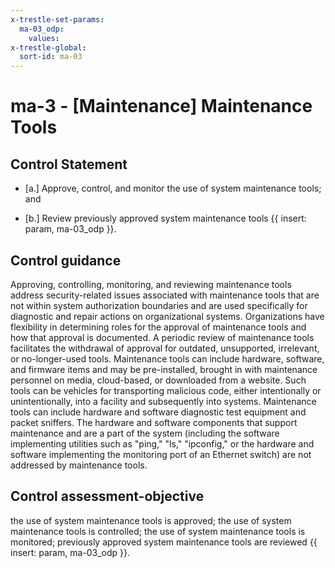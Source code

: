 ```yaml
---
x-trestle-set-params:
  ma-03_odp:
    values:
x-trestle-global:
  sort-id: ma-03
---
```


# ma-3 - \[Maintenance\] Maintenance Tools

## Control Statement

- \[a.\] Approve, control, and monitor the use of system maintenance tools; and

- \[b.\] Review previously approved system maintenance tools {{ insert: param, ma-03_odp }}.

## Control guidance

Approving, controlling, monitoring, and reviewing maintenance tools address security-related issues associated with maintenance tools that are not within system authorization boundaries and are used specifically for diagnostic and repair actions on organizational systems. Organizations have flexibility in determining roles for the approval of maintenance tools and how that approval is documented. A periodic review of maintenance tools facilitates the withdrawal of approval for outdated, unsupported, irrelevant, or no-longer-used tools. Maintenance tools can include hardware, software, and firmware items and may be pre-installed, brought in with maintenance personnel on media, cloud-based, or downloaded from a website. Such tools can be vehicles for transporting malicious code, either intentionally or unintentionally, into a facility and subsequently into systems. Maintenance tools can include hardware and software diagnostic test equipment and packet sniffers. The hardware and software components that support maintenance and are a part of the system (including the software implementing utilities such as "ping," "ls," "ipconfig," or the hardware and software implementing the monitoring port of an Ethernet switch) are not addressed by maintenance tools.

## Control assessment-objective

the use of system maintenance tools is approved;
the use of system maintenance tools is controlled;
the use of system maintenance tools is monitored;
previously approved system maintenance tools are reviewed {{ insert: param, ma-03_odp }}.
